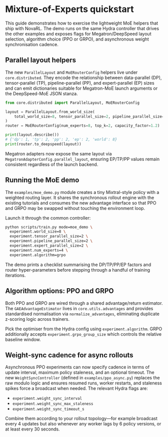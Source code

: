 # Mixture-of-Experts quickstart

This guide demonstrates how to exercise the lightweight MoE helpers that ship
with NovaRL.  The demo runs on the same Hydra controller that drives the other
examples and exposes flags for Megatron/DeepSpeed layout selection, algorithm
choice (PPO or GRPO), and asynchronous weight synchronisation cadence.

## Parallel layout helpers

The new `ParallelLayout` and `MoERouterConfig` helpers live under
`core.distributed`.  They encode the relationship between data-parallel (DP),
tensor-parallel (TP), pipeline-parallel (PP), and expert-parallel (EP) sizes
and can emit dictionaries suitable for Megatron-MoE launch arguments or the
DeepSpeed-MoE JSON stanza.

```python
from core.distributed import ParallelLayout, MoERouterConfig

layout = ParallelLayout.from_world_size(
    total_world_size=8, tensor_parallel_size=2, pipeline_parallel_size=2, expert_parallel_size=2
)
router = MoERouterConfig(num_experts=8, top_k=2, capacity_factor=1.2)

print(layout.describe())
# {'dp': 1, 'tp': 2, 'pp': 2, 'ep': 2, 'world': 8}
print(router.to_deepspeed(layout))
```

Megatron adapters now expose the same layout via `MegatronAdapterConfig.parallel_layout`,
ensuring EP/TP/PP values remain consistent regardless of the launch backend.

## Running the MoE demo

The `examples/moe_demo.py` module creates a tiny Mixtral-style policy with a
weighted routing layer.  It shares the synchronous rollout engine with the
existing tutorials and consumes the new advantage interface so that PPO and
GRPO may be swapped without touching the environment loop.

Launch it through the common controller:

```bash
python scripts/train.py mode=moe_demo \
  experiment.world_size=8 \
  experiment.tensor_parallel_size=2 \
  experiment.pipeline_parallel_size=2 \
  experiment.expert_parallel_size=2 \
  experiment.num_experts=4 \
  experiment.algorithm=grpo
```

The demo prints a checklist summarising the DP/TP/PP/EP factors and router
hyper-parameters before stepping through a handful of training iterations.

## Algorithm options: PPO and GRPO

Both PPO and GRPO are wired through a shared advantage/return estimator.  The
`GAEAdvantageEstimator` lives in `core.utils.advantages` and provides
standardised normalisation via `normalize_advantages`, eliminating duplicate
z-scoring logic across trainers.

Pick the optimiser from the Hydra config using `experiment.algorithm`.
GRPO additionally accepts `experiment.grpo_group_size` which controls the
relative baseline window.

## Weight-sync cadence for async rollouts

Asynchronous PPO experiments can now specify cadence in terms of update
interval, maximum policy staleness, and an optional timeout.  The new
`WeightSyncController` (defined in `examples/ppo_async.py`) replaces the raw
modulo logic and ensures resumed runs, worker restarts, and staleness spikes
force a broadcast when needed.  The relevant Hydra flags are:

- `experiment.weight_sync_interval`
- `experiment.weight_sync_max_staleness`
- `experiment.weight_sync_timeout_s`

Combine them according to your rollout topology—for example broadcast every
4 updates but also whenever any worker lags by 6 policy versions, or at least
every 30 seconds.
